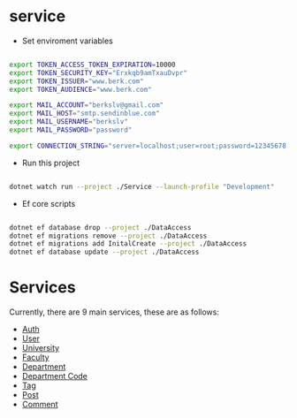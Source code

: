 # service

- Set enviroment variables

```bash

export TOKEN_ACCESS_TOKEN_EXPIRATION=10000
export TOKEN_SECURITY_KEY="Erxkqb9amTxauDvpr"
export TOKEN_ISSUER="www.berk.com"
export TOKEN_AUDIENCE="www.berk.com"

export MAIL_ACCOUNT="berkslv@gmail.com"
export MAIL_HOST="smtp.sendinblue.com" 
export MAIL_USERNAME="berkslv"
export MAIL_PASSWORD="password"

export CONNECTION_STRING="server=localhost;user=root;password=12345678;database=hub"

```

- Run this project

```bash

dotnet watch run --project ./Service --launch-profile "Development"

```

- Ef core scripts

```bash

dotnet ef database drop --project ./DataAccess
dotnet ef migrations remove --project ./DataAccess
dotnet ef migrations add InitalCreate --project ./DataAccess
dotnet ef database update --project ./DataAccess

```

# Services

Currently, there are 9 main services, these are as follows:

- [Auth](./service/Service/Controllers/AuthController.cs)
- [User](./service/Service/Controllers/UserController.cs)
- [University](./service/Service/Controllers(Controllers/UniversityController.cs))
- [Faculty](./service/Service/Controllers/FacultyController.cs)
- [Department](./service/Service/Controllers/DepartmentController.cs)
- [Department Code](./service/Service/Controllers/DepartmentCodeController.cs)
- [Tag](./service/Service/Controllers/TagController.cs)
- [Post](./service/Service/Controllers/TagController.cs)
- [Comment](./service/Service/Controllers/CommentController.cs)